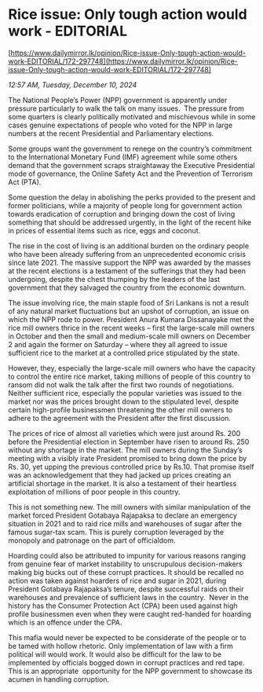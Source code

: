 # Rice issue: Only tough action would work - EDITORIAL

[https://www.dailymirror.lk/opinion/Rice-issue-Only-tough-action-would-work-EDITORIAL/172-297748](https://www.dailymirror.lk/opinion/Rice-issue-Only-tough-action-would-work-EDITORIAL/172-297748)

*12:57 AM, Tuesday, December 10, 2024*

The National People’s Power (NPP) government is apparently under pressure particularly to walk the talk on many issues.  The pressure from some quarters is clearly politically motivated and mischievous while in some cases genuine expectations of people who voted for the NPP in large numbers at the recent Presidential and Parliamentary elections.

Some groups want the government to renege on the country’s commitment to the International Monetary Fund (IMF) agreement while some others demand that the government scraps straightaway the Executive Presidential mode of governance, the Online Safety Act and the Prevention of Terrorism Act (PTA).

Some question the delay in abolishing the perks provided to the present and former politicians, while a majority of people long for government action towards eradication of corruption and bringing down the cost of living something that should be addressed urgently, in the light of the recent hike in prices of essential items such as rice, eggs and coconut.

The rise in the cost of living is an additional burden on the ordinary people who have been already suffering from an unprecedented economic crisis since late 2021. The massive support the NPP was awarded by the masses at the recent elections is a testament of the sufferings that they had been undergoing, despite the chest thumping by the leaders of the last government that they salvaged the country from the economic downturn.

The issue involving rice, the main staple food of Sri Lankans is not a result of any natural market fluctuations but an upshot of corruption, an issue on which the NPP rode to power. President Anura Kumara Dissanayake met the rice mill owners thrice in the recent weeks – first the large-scale mill owners in October and then the small and medium-scale mill owners on December 2 and again the former on Saturday – where they all agreed to issue sufficient rice to the market at a controlled price stipulated by the state.

However, they, especially the large-scale mill owners who have the capacity to control the entire rice market, taking millions of people of this country to ransom did not walk the talk after the first two rounds of negotiations. Neither sufficient rice, especially the popular varieties was issued to the market nor was the prices brought down to the stipulated level, despite certain high-profile businessmen threatening the other mill owners to adhere to the agreement with the President after the first discussion.

The prices of rice of almost all varieties which were just around Rs. 200 before the Presidential election in September have risen to around Rs. 250 without any shortage in the market. The mill owners during the Sunday’s meeting with a visibly irate President promised to bring down the price by Rs. 30, yet upping the previous controlled price by Rs.10. That promise itself was an acknowledgement that they had jacked up prices creating an artificial shortage in the market. It is also a testament of their heartless exploitation of millions of poor people in this country.

This is not something new. The mill owners with similar manipulation of the market forced President Gotabaya Rajapaksa to declare an emergency situation in 2021 and to raid rice mills and warehouses of sugar after the famous sugar-tax scam. This is purely corruption leveraged by the monopoly and patronage on the part of officialdom.

Hoarding could also be attributed to impunity for various reasons ranging from genuine fear of market instability to unscrupulous decision-makers making big bucks out of these corrupt practices. It should be recalled no action was taken against hoarders of rice and sugar in 2021, during President Gotabaya Rajapaksa’s tenure, despite successful raids on their warehouses and prevalence of sufficient laws in the country.  Never in the history has the Consumer Protection Act (CPA) been used against high profile businessmen even when they were caught red-handed for hoarding which is an offence under the CPA.

This mafia would never be expected to be considerate of the people or to be tamed with hollow rhetoric. Only implementation of law with a firm political will would work. It would also be difficult for the law to be implemented by officials bogged down in corrupt practices and red tape. This is an appropriate  opportunity for the NPP government to showcase its acumen in handling corruption.

